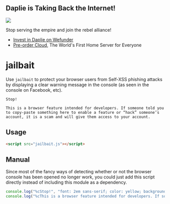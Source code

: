 Daplie is Taking Back the Internet!
--------------

[![](https://daplie.github.com/igg/images/ad-developer-rpi-white-890x275.jpg?v2)](https://daplie.com/preorder/)

Stop serving the empire and join the rebel alliance!

* [Invest in Daplie on Wefunder](https://daplie.com/invest/)
* [Pre-order Cloud](https://daplie.com/preorder/), The World's First Home Server for Everyone

jailbait
========

Use `jailbait` to protect your browser users from Self-XSS phishing attacks by
displaying a clear warning message in the console (as seen in the console on Facebook, etc).

```
Stop!

This is a browser feature intended for developers. If someone told you to copy-paste something here to enable a feature or “hack” someone’s account, it is a scam and will give them access to your account.
```

## Usage

```html
<script src="jailbait.js"></script>
```

## Manual

Since most of the fancy ways of detecting whether or not the browser console has been opened no longer work,
you could just add this script directly instead of including this module as a dependency.

```js
console.log("%cStop!", "font: 2em sans-serif; color: yellow; background-color: red;");
console.log("%cThis is a browser feature intended for developers. If someone told you to copy-paste something here to enable a feature or “hack” someone’s account, it is a scam and will give them access to your account.", "font: 1.5em sans-serif; color: grey;");
```
